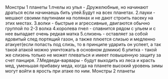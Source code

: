 Монстры 1 планеты
1.пчелы из улья -  Дружелюбные, но начинают драться если начинаешь бить улей.Будут на всех планетах.
2.пауки - мешают своими паутинами на полянах и не дают строить пасеку на этих местах.
3.волки - быстрые и агрессивные, двигаются обычно группой по 2-3 волка
4.королева пчел - спавнится рядом с ульем и с нее выпадает очень редкая матка
5.слизень - оставляет за собой ядовитый след портящий газон, а также плюется слизью и медленно атакует(если попасть под слизь, то в принципе ударить он успеет, а так такой атакой можно уничтожать в основном домики)
6.улитка - такой же слизень только не может плеваться и имеет повышенную защиту за  счет панциря.
7.Медведи-варвары - будут выходить из леса и красть мед, уменьшая прибавку меда, когда на планете высокий уровень зимы могут войти в ярость при атаке по ним.
Монстры 2 планеты 


